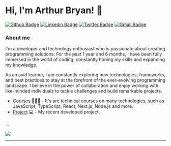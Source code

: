 # Hi, I'm Arthur Bryan! 💫

[![Github Badge](https://img.shields.io/badge/-Github-000?style=flat-square&logo=Github&logoColor=white&link=https://github.com/ufoxy)](https://github.com/ufoxy)
[![Linkedin Badge](https://img.shields.io/badge/-LinkedIn-blue?style=flat-square&logo=Linkedin&logoColor=white&link=https://www.linkedin.com/in/arthurbryan/)](https://www.linkedin.com/in/arthurbryan/)
[![Twitter Badge](https://img.shields.io/badge/-Twitter-1ca0f1?style=flat-square&labelColor=1ca0f1&logo=twitter&logoColor=white)]()
[![Gmail Badge](https://img.shields.io/badge/-Email-ff0000?style=flat-square&labelColor=ff0000&logo=gmail&logoColor=white&link=mailto:arthurbryansk@gmail.com)](mailto:arthurbryansk@gmail.com)

### About me
I'm a developer and technology enthusiast who is passionate about creating programming solutions. For the past 1 year and 6 months, I have been fully immersed in the world of coding, constantly honing my skills and expanding my knowledge.

As an avid learner, I am constantly exploring new technologies, frameworks, and best practices to stay at the forefront of the ever-evolving programming landscape. I believe in the power of collaboration and enjoy working with like-minded individuals to tackle challenges and build remarkable projects.

- [Courses](https://cursos.alura.com.br/user/arthurbryansk/fullCertificate/e36d14aa16871850146e19d0a2ea8036) 👨🏼‍🏫 - It's are technical courses on many technologies, such as JavaScript, TypeScript, React, Next.js, Node.js and more.
- [Project](https://visualizer-ufoxy.vercel.app/) 💻 - My recent developed project.

...

![](https://quotes-github-readme.vercel.app/api?type=horizontal&theme=catppuccin)

---
